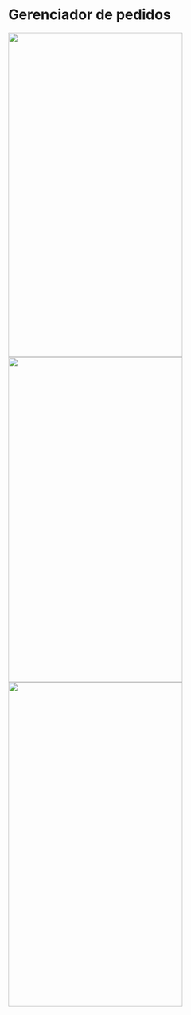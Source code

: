 # Gerenciador de pedidos

<div>
  <div>
    <img src="https://user-images.githubusercontent.com/37386568/224458867-a889ff07-efc6-459f-a075-79deb8a63274.png" width="350" height="650">
    <img src="https://user-images.githubusercontent.com/37386568/224459427-e078dfec-9529-45d9-bf89-b0a1e394509e.png" width="350" height="650">
  </div>

  <div>
    <img src="https://user-images.githubusercontent.com/37386568/224459012-d4f4df41-8b4a-419d-8747-8c5a58526e16.png" width="350" height="650">
  </div>
</div>
